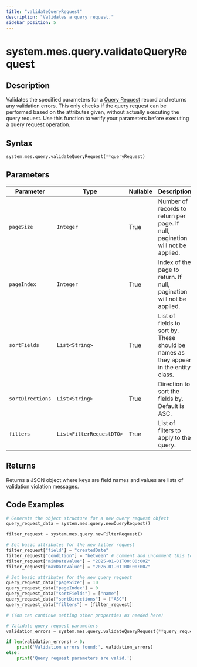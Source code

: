 ```yaml
---
title: "validateQueryRequest"
description: "Validates a query request."
sidebar_position: 5
---
```


# system.mes.query.validateQueryRequest

## Description

Validates the specified parameters for a [Query Request](./new-query-request) record and returns any validation errors.
This only checks if the query request can be performed based on the attributes given, without actually executing the query request. Use this function to verify your parameters before executing a query request operation.

## Syntax

```python
system.mes.query.validateQueryRequest(**queryRequest)
```

## Parameters

| Parameter        | Type                     | Nullable | Description                                                                          |
|------------------|--------------------------|----------|--------------------------------------------------------------------------------------|
| `pageSize`       | `Integer`                | True     | Number of records to return per page. If null, pagination will not be applied.       |
| `pageIndex`      | `Integer`                | True     | Index of the page to return. If null, pagination will not be applied.                |
| `sortFields`     | `List<String>`           | True     | List of fields to sort by. These should be names as they appear in the entity class. |
| `sortDirections` | `List<String>`           | True     | Direction to sort the fields by. Default is ASC.                                     |
| `filters`        | `List<FilterRequestDTO>` | True     | List of filters to apply to the query.                                               |

## Returns

Returns a JSON object where keys are field names and values are lists of validation violation messages.

## Code Examples

```python
# Generate the object structure for a new query request object
query_request_data = system.mes.query.newQueryRequest()

filter_request = system.mes.query.newFilterRequest()

# Set basic attributes for the new filter request
filter_request["field"] = "createdDate"
filter_request["condition"] = "between" # comment and uncomment this to make the validation fail.
filter_request["minDateValue"] = "2025-01-01T00:00:00Z"
filter_request["maxDateValue"] = "2026-01-01T00:00:00Z"

# Set basic attributes for the new query request
query_request_data["pageSize"] = 10
query_request_data["pageIndex"] = 0
query_request_data["sortFields"] = ["name"]
query_request_data["sortDirections"] = ["ASC"]
query_request_data["filters"] = [filter_request]

# (You can continue setting other properties as needed here)

# Validate query request parameters
validation_errors = system.mes.query.validateQueryRequest(**query_request_data)

if len(validation_errors) > 0:
    print('Validation errors found:', validation_errors)
else:
    print('Query request parameters are valid.')
```
